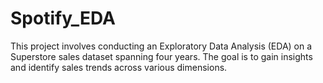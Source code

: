 # Spotify_EDA

This project involves conducting an Exploratory Data Analysis (EDA) on a Superstore sales dataset spanning four years. The goal is to gain insights and identify sales trends across various dimensions.

